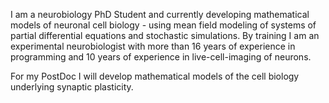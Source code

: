I am a neurobiology PhD Student and currently developing mathematical models of neuronal cell biology - using mean field modeling of systems of partial differential equations and stochastic simulations. By training I am an experimental neurobiologist with more than 16 years of experience in programming and 10 years of experience in live-cell-imaging of neurons.

For my PostDoc I will develop mathematical models of the cell biology underlying synaptic plasticity.


<!--
**maxschelski/maxschelski** is a ✨ _special_ ✨ repository because its `README.md` (this file) appears on your GitHub profile.

Here are some ideas to get you started:

- 🔭 I’m currently working on ...
- 🌱 I’m currently learning ...
- 👯 I’m looking to collaborate on ...
- 🤔 I’m looking for help with ...
- 💬 Ask me about ...
- 📫 How to reach me: ...
- 😄 Pronouns: ...
- ⚡ Fun fact: ...
-->
